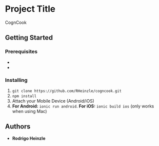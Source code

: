 # Project Title

CognCook

## Getting Started

### Prerequisites

*
*

### Installing

1. `git clone https://github.com/RHeinzle/cogncook.git`
2. `npm install`
3. Attach your Mobile Device (Android/iOS)
4. **For Android:** `ionic run android`. **For iOS:** `ionic build ios` (only works when using Mac)

## Authors

* **Rodrigo Heinzle**
